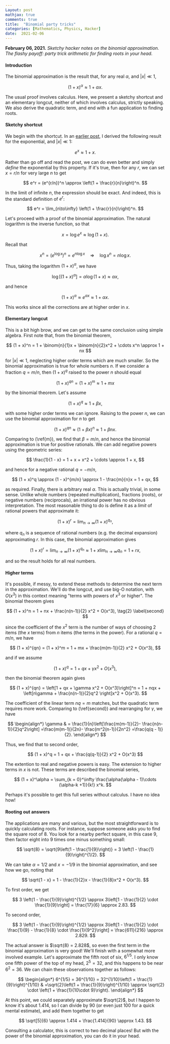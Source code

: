 ```yaml
---
Layout: post
mathjax: true
comments: true
title:  "Binomial party tricks"
categories: [Mathematics, Physics, Hacker]
date:  2021-02-06
---
```


**February 06, 2021.** *Sketchy hacker notes on the binomial
  approximation. The flashy payoff: party trick arithmetic for finding
  roots in your head.*

#### Introduction

The binomial approximation is the result that, for any real $\alpha$,
and $|x| \ll 1$,

$$
(1 + x)^\alpha \approx 1 + \alpha x.
$$

The usual proof involves calculus.
Here, we present a sketchy shortcut and an elementary longcut, neither
of which involves calculus, strictly speaking.
We also derive the quadratic term, and end with a fun application to
finding roots.

#### Sketchy shortcut

We begin with the shortcut.
In an
[earlier post](https://hapax.github.io/maths/physics/hacks/exponential/),
I derived the following result for the exponential, and $|x| \ll 1$:

$$
e^x \approx 1 + x.
$$

Rather than go off and read the post, we can do even better and simply
*define* the exponential by this property.
If it's true, then for any $r$, we can set $x = r/n$ for very large
$n$ to get

$$
e^r = (e^{r/n})^n \approx \left(1 + \frac{r}{n}\right)^n.
$$

In the limit of infinite $n$, the expression should be exact. And
indeed, this is the standard definition of $e^r$:

$$
e^r = \lim_{n\to\infty} \left(1 + \frac{r}{n}\right)^n.
$$

Let's proceed with a proof of the binomial approximation.
The natural logarithm is the inverse function, so that

$$
x = \log e^x \approx \log(1 + x).
$$

Recall that

$$
x^n = (e^{\log x})^n = e^{n\log x} \quad \Longrightarrow \quad \log x^n = n \log x.
$$

Thus, taking the logarithm $(1 + x)^\alpha$, we have

$$
\log [(1+x)^\alpha] = \alpha \log (1+ x) \approx \alpha x,
$$

and hence

$$
(1+x)^\alpha \approx e^{\alpha x} \approx 1 + \alpha x.
$$

This works since all the corrections are at higher order in $x$.

#### Elementary longcut

This is a bit high brow, and we can get to the same conclusion using
simple algebra.
First note that, from the binomial theorem,

$$
(1 + x)^n = 1 + \binom{n}{1}x + \binom{n}{2}x^2 + \cdots x^n \approx
1 + nx
$$

for $|x| \ll 1$, neglecting higher order terms which are much smaller.
So the binomial approximation is true for whole numbers $n$.
If we consider a fraction $q = m/n$, then $(1 + x)^q$ raised to the
power $n$ should equal

$$
(1 + x)^{qn} = (1 + x)^{m} \approx 1 + mx \tag{1}\label{m}
$$

by the binomial theorem.
Let's assume

$$
(1 + x)^{q} \approx 1 + \beta x,
$$

with some higher order terms we can ignore.
Raising to the power $n$, we can use the binomial approximation for
$n$ to get

$$
(1 + x)^{qn} \approx (1 + \beta x)^n \approx 1 + \beta n x.
$$

Comparing to (\ref{m}), we find that $\beta = m/n$, and hence the
binomial approximation is true for positive rationals.
We can add negative powers using the geometric series:

$$
\frac{1}{1 - x} = 1 + x + x^2 + \cdots \approx 1 + x,
$$

and hence for a negative rational $q = -m/n$,

$$
(1 + x)^q \approx (1 - x)^{m/n} \approx 1 - \frac{m}{n}x = 1 + qx,
$$

as required. Finally, there is arbitrary real $\alpha$. This is
actually trivial, in some sense.
Unlike whole numbers (repeated multiplication), fractions (roots), or
negative numbers (reciprocals), an irrational power has no obvious
interpretation. The most reasonable thing to do is define it as a
*limit* of rational powers that approximate it:

$$
(1 + x)^r = \lim_{n \to \infty} (1 + x)^{q_n},
$$

where $q_n$ is a sequence of rational numbers (e.g. the decimal
expansion) approximating $r$.
In this case, the binomial approximation gives

$$
(1 + x)^r = \lim_{n \to \infty} (1 + x)^{q_n} \approx 1 + x \lim_{n
\to \infty} q_n = 1 + rx,
$$

and so the result holds for all real numbers.

#### Higher terms

It's possible, if messy, to extend these methods to determine the next
term in the approximation.
We'll do the longcut, and use big-O notation, with $O(x^3)$ in this
context meaning "terms with powers of $x^3$ or higher".
The binomial theorem gives

$$
(1 + x)^n = 1 + nx + \frac{n(n-1)}{2} x^2 + O(x^3), \tag{2} \label{second}
$$

since the coefficient of the $x^2$ term is the number of ways of
choosing $2$ items (the $x$ terms) from $n$ items (the terms in the power).
For a rational $q = m/n$, we have

$$
(1 + x)^{qn} = (1 + x)^m = 1 + mx + \frac{m(m-1)}{2} x^2 + O(x^3),
$$

and if we assume

$$
(1 + x)^{q} = 1 + qx + \gamma x^2 + O(x^3),
$$

then the binomial theorem again gives

$$
(1 + x)^{qn} = \left[1 + qx + \gamma x^2 + O(x^3)\right]^n = 1 + nqx +
\left[n\gamma + \frac{n(n-1)}{2}q^2 \right]x^2 + O(x^3).
$$

The coefficient of the linear term $nq = m$ matches, but the quadratic
term requires more work. Comparing to (\ref{second}) and
rearranging for $\gamma$, we have

$$
\begin{align*}
\gamma  & = \frac{1}{n}\left[\frac{m(m-1)}{2}- \frac{n(n-1)}{2}q^2\right] 
 =\frac{m(m-1)}{2n}- \frac{m^2(n-1)}{2n^2} 
 =\frac{q(q - 1)}{2}.
\end{align*}
$$

Thus, we find that to second order,

$$
(1 + x)^q = 1 + qx + \frac{q(q-1)}{2} x^2 + O(x^3)
$$

The extention to real and negative powers is easy. The extension to
higher terms in $x$ is not.
These terms are described the binomial series,

$$
(1 + x)^\alpha = \sum_{k = 0}^\infty \frac{\alpha(\alpha - 1)\cdots
(\alpha-k +1)}{k!} x^k.
$$

Perhaps it's possible to get this full series without calculus. I have no idea how!

#### Rooting out answers

The applications are many and various, but the most straightforward is
to quickly calculating roots.
For instance, suppose someone asks you to find the square root of $8$.
You look for a nearby perfect square, in this case $9$, then factor
eight into $9$ times one minus something small:

$$
\sqrt{8} = \sqrt{9\left(1 - \frac{1}{9}\right)} = 3 \left(1 - \frac{1}{9}\right)^{1/2}.
$$

We can take $\alpha = 1/2$ and $x = -1/9$ in the binomial
approximation, and see how we go, noting that

$$
\sqrt{1 - x} = 1 - \frac{1}{2}x - \frac{1}{8}x^2 + O(x^3).
$$

To first order, we get

$$
3 \left(1 - \frac{1}{9}\right)^{1/2} \approx 3\left[1 - \frac{1}{2} \cdot \frac{1}{9}\right]
= \frac{17}{6} \approx 2.83.
$$

To second order,

$$
3 \left(1 - \frac{1}{9}\right)^{1/2} \approx
3\left[1 - \frac{1}{2} \cdot \frac{1}{9} - \frac{1}{8} \cdot \frac{1}{9^2}\right]
= \frac{611}{216} \approx 2.829.
$$

The actual answer is $\sqrt{8} = 2.828$, so even the first term in the
binomial approximation is very good! We'll finish with a somewhat more
involved example.
Let's approximate the fifth root of six, $6^{1/5}$.
I only know one fifth power of the top of my head, $2^5 = 32$, and
this happens to be near $6^2 = 36$.
We can chain these observations together as follows:

$$
\begin{align*}
6^{1/5} = 36^{1/10} = 32^{1/10}\left(1 + \frac{1}{9}\right)^{1/10} & =\sqrt{2}\left(1 + \frac{1}{9}\right)^{1/10}  \approx \sqrt{2} \cdot \left(1 + \frac{1}{10\cdot 9}\right).
\end{align*}
$$

At this point, we could separately approximate $\sqrt{2}$, but I
happen to know it's about $1.414$, so I can divide by $90$ (or even
just $100$ for a quick mental estimate), and add them together to get

$$
\sqrt[5]{6} \approx 1.414 + \frac{1.414}{90} \approx 1.43.
$$

Consulting a calculator, this is correct to two decimal places!
But with the power of the binomial approximation, you can do it in your head.

